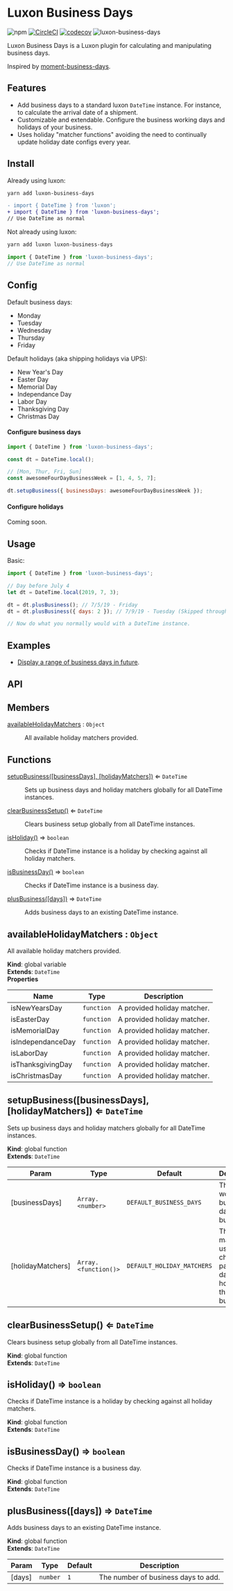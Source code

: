 # Luxon Business Days

![npm](https://img.shields.io/npm/v/luxon-business-days)
[![CircleCI](https://circleci.com/gh/amaidah/luxon-business-days/tree/master.svg?style=svg)](https://circleci.com/gh/amaidah/luxon-business-days/tree/master)
[![codecov](https://codecov.io/gh/amaidah/luxon-business-days/branch/master/graph/badge.svg)](https://codecov.io/gh/amaidah/luxon-business-days)
![luxon-business-days](https://badgen.net/bundlephobia/minzip/luxon-business-days)

Luxon Business Days is a Luxon plugin for calculating and manipulating business days.

Inspired by [moment-business-days](https://github.com/kalmecak/moment-business-days).

## Features

- Add business days to a standard luxon `DateTime` instance. For instance, to calculate the arrival date of a shipment.
- Customizable and extendable. Configure the business working days and holidays of your business.
- Uses holiday "matcher functions" avoiding the need to continually update holiday date configs every year.

## Install

Already using luxon:

```bash
yarn add luxon-business-days
```

```diff
- import { DateTime } from 'luxon';
+ import { DateTime } from 'luxon-business-days';
// Use DateTime as normal
```

Not already using luxon:

```bash
yarn add luxon luxon-business-days
```

```javascript
import { DateTime } from 'luxon-business-days';
// Use DateTime as normal
```

## Config

Default business days:

- Monday
- Tuesday
- Wednesday
- Thursday
- Friday

Default holidays (aka shipping holidays via UPS):

- New Year's Day
- Easter Day
- Memorial Day
- Independance Day
- Labor Day
- Thanksgiving Day
- Christmas Day

#### Configure business days

```javascript
import { DateTime } from 'luxon-business-days';

const dt = DateTime.local();

// [Mon, Thur, Fri, Sun]
const awesomeFourDayBusinessWeek = [1, 4, 5, 7];

dt.setupBusiness({ businessDays: awesomeFourDayBusinessWeek });
```

#### Configure holidays

Coming soon.

## Usage

Basic:

```javascript
import { DateTime } from 'luxon-business-days';

// Day before July 4
let dt = DateTime.local(2019, 7, 3);

dt = dt.plusBusiness(); // 7/5/19 - Friday
dt = dt.plusBusiness({ days: 2 }); // 7/9/19 - Tuesday (Skipped through Saturday/Sunday)

// Now do what you normally would with a DateTime instance.
```

## Examples

* [Display a range of business days in future](https://codesandbox.io/s/luxon-business-days-range-example-tmb1d).

## API

## Members

<dl>
<dt><a href="#availableHolidayMatchers">availableHolidayMatchers</a> : <code>Object</code></dt>
<dd><p>All available holiday matchers provided.</p>
</dd>
</dl>

## Functions

<dl>
<dt><a href="#setupBusiness">setupBusiness([businessDays], [holidayMatchers])</a> ⇐ <code>DateTime</code></dt>
<dd><p>Sets up business days and holiday matchers globally for all DateTime instances.</p>
</dd>
<dt><a href="#clearBusinessSetup">clearBusinessSetup()</a> ⇐ <code>DateTime</code></dt>
<dd><p>Clears business setup globally from all DateTime instances.</p>
</dd>
<dt><a href="#isHoliday">isHoliday()</a> ⇒ <code>boolean</code></dt>
<dd><p>Checks if DateTime instance is a holiday by checking against all holiday matchers.</p>
</dd>
<dt><a href="#isBusinessDay">isBusinessDay()</a> ⇒ <code>boolean</code></dt>
<dd><p>Checks if DateTime instance is a business day.</p>
</dd>
<dt><a href="#plusBusiness">plusBusiness([days])</a> ⇒ <code>DateTime</code></dt>
<dd><p>Adds business days to an existing DateTime instance.</p>
</dd>
</dl>

<a name="availableHolidayMatchers"></a>

## availableHolidayMatchers : <code>Object</code>
All available holiday matchers provided.

**Kind**: global variable  
**Extends**: <code>DateTime</code>  
**Properties**

| Name | Type | Description |
| --- | --- | --- |
| isNewYearsDay | <code>function</code> | A provided holiday matcher. |
| isEasterDay | <code>function</code> | A provided holiday matcher. |
| isMemorialDay | <code>function</code> | A provided holiday matcher. |
| isIndependanceDay | <code>function</code> | A provided holiday matcher. |
| isLaborDay | <code>function</code> | A provided holiday matcher. |
| isThanksgivingDay | <code>function</code> | A provided holiday matcher. |
| isChristmasDay | <code>function</code> | A provided holiday matcher. |

<a name="setupBusiness"></a>

## setupBusiness([businessDays], [holidayMatchers]) ⇐ <code>DateTime</code>
Sets up business days and holiday matchers globally for all DateTime instances.

**Kind**: global function  
**Extends**: <code>DateTime</code>  

| Param | Type | Default | Description |
| --- | --- | --- | --- |
| [businessDays] | <code>Array.&lt;number&gt;</code> | <code>DEFAULT_BUSINESS_DAYS</code> | The working business days for the business. |
| [holidayMatchers] | <code>Array.&lt;function()&gt;</code> | <code>DEFAULT_HOLIDAY_MATCHERS</code> | The holiday matchers used to check if a particular day is a holiday for the business. |

<a name="clearBusinessSetup"></a>

## clearBusinessSetup() ⇐ <code>DateTime</code>
Clears business setup globally from all DateTime instances.

**Kind**: global function  
**Extends**: <code>DateTime</code>  
<a name="isHoliday"></a>

## isHoliday() ⇒ <code>boolean</code>
Checks if DateTime instance is a holiday by checking against all holiday matchers.

**Kind**: global function  
**Extends**: <code>DateTime</code>  
<a name="isBusinessDay"></a>

## isBusinessDay() ⇒ <code>boolean</code>
Checks if DateTime instance is a business day.

**Kind**: global function  
**Extends**: <code>DateTime</code>  
<a name="plusBusiness"></a>

## plusBusiness([days]) ⇒ <code>DateTime</code>
Adds business days to an existing DateTime instance.

**Kind**: global function  
**Extends**: <code>DateTime</code>  

| Param | Type | Default | Description |
| --- | --- | --- | --- |
| [days] | <code>number</code> | <code>1</code> | The number of business days to add. |

